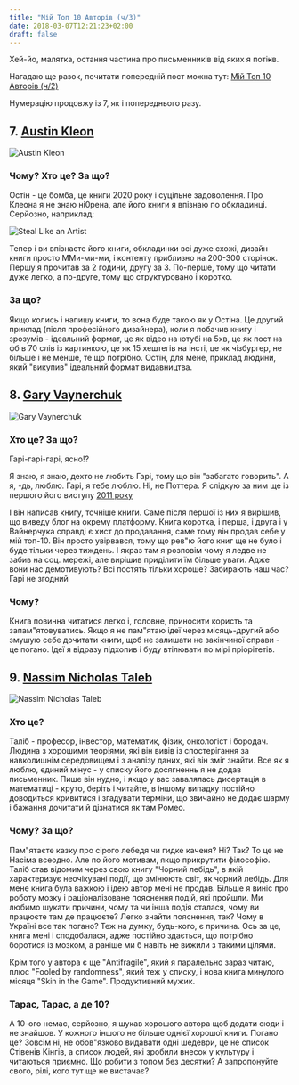 ```yaml
---
title: "Мій Топ 10 Авторів (ч/3)"
date: 2018-03-07T12:21:23+02:00
draft: false
---
```



Хей-йо, малятка, остання частина про письменників від яких я поті~~к~~в.

Нагадаю ще разок, почитати попередній пост можна тут: 
[Мій Топ 10 Авторів (ч/2)](https://ua.tarasmatsyk.com/blog/top-10-fav-authors-2/)

Нумерацію продовжу із 7, як і попереднього разу.

## 7. [Austin Kleon](https://www.amazon.com/Austin-Kleon/e/B002HDCKJ2/ref=sr_tc_2_0?qid=1520072371&sr=8-2-ent)

![Austin Kleon](https://images-na.ssl-images-amazon.com/images/I/61dSM74wF9L._UX250_.jpg "Austin Kleon")

### Чому? Хто це? За що?

Остін - це бомба, це книги 2020 року і суцільне задоволення. Про Клеона я не знаю ні0рена,
але його книги я впізнаю по обкладинці. Серйозно, наприклад:

![Steal Like an Artist](https://images-na.ssl-images-amazon.com/images/I/51fIZsUhrpL._SY498_BO1,204,203,200_.jpg "Steal Like an Artist")

Тепер і ви впізнаєте його книги, обкладинки всі дуже схожі, дизайн книги просто ММи-ми-ми,
і контенту приблизно на 200-300 сторінок. Першу я прочитав за 2 години, другу за 3.
По-перше, тому що читати дуже легко, а по-друге, тому що структуровано і коротко.


### За що?
Якщо колись і напишу книги, то вона буде такою як у Остіна. Це другий приклад (після професійного дизайнера),
коли я побачив книгу і зрозумів - ідеальний формат, це як відео на ютубі на 5хв, 
це як пост на фб в 70 слів із картинкою, це як 15 хештегів на інсті, це як чізбургер,
не більше і не менше, те що потрібно.
Остін, для мене, приклад людини, який "викупив" ідеальний формат видавництва. 

## 8. [Gary Vaynerchuk](https://www.amazon.com/Gary-Vaynerchuk/e/B001JP7NBE/ref=dp_byline_cont_book_1)

![Gary Vaynerchuk](https://images-na.ssl-images-amazon.com/images/I/51N0WINeD0L._UX250_.jpg "Gary Vaynerchuk")

### Хто це? За що?
Гарі-гарі-гарі, ясно!?

Я знаю, я знаю, дехто не любить Гарі, тому що він "забагато говорить". А я, -дь, люблю. Гарі, я тебе люблю.
Ні, не Поттера. 
Я слідкую за ним ще із першого його виступу [2011 року](https://www.youtube.com/watch?v=lcqCAqZtedI)

І він написав книгу, точніше книги. Саме після першої із них я вирішив, що виведу блог на окрему платформу.
Книга коротка, і перша, і друга і у Вайнерчука справді є хист до продавання, саме тому
він продав себе у мій топ-10. Він просто увірвався, тому що рев"ю його книг ще не було і буде тільки через тиждень.
І якраз там я розповім чому я ледве не забив на соц. мережі, але вирішив приділити їм більше уваги.
Адже вони нас демотивують? Всі постять тільки хороше? Забирають наш час? Гарі не згодний

### Чому? 
Книга повинна читатися легко і, головне, приносити користь та запам"ятовуватись.
Якщо я не пам"ятаю ідеї через місяць-другий або змушую себе дочитати книги, щоб не залишати не закінчиної справи - це погано.
Ідеї я відразу підхопив і буду втілювати по мірі пріорітетів.


## 9. [Nassim Nicholas Taleb](https://www.amazon.com/Nassim-Nicholas-Taleb/e/B000APVZ7W/ref=sr_ntt_srch_lnk_1?qid=1520072976&sr=1-1)

![Nassim Nicholas Taleb](https://images-na.ssl-images-amazon.com/images/I/513Q6HNMzaL._UX250_.jpg "Nassim Nicholas Taleb")

### Хто це? 
Таліб - професор, інвестор, математик, фізик, онкологіст і бородач. 
Людина з хорошими теоріями, які він вивів із спостерігання за навколишнім середовищем і з аналізу
даних, які він зміг знайти. Все як я люблю, єдиний мінус - у списку його досягненнь я не додав письменник.
Пише він нудно, і якщо у вас завалялась дисертація в математиці - круто, беріть і читайте, в іншому випадку постійно
доводиться кривитися і згадувати терміни, що звичайно не додає шарму і бажання дочитати й дізнатися як там Ромео.

### Чому? За що?
Пам"ятаєте казку про сірого лебедя чи гидке каченя? Ні? Так? То це не Насіма всеодно. Але по його мотивам, якщо прикрутити філософію.
Таліб став відомим через свою книгу "Чорний лебідь", в якій характеризує неочікувані події, що змінюють світ, як чорний лебідь.
Для мене книга була важкою і ідею автор мені не продав. Більше я виніс про роботу мозку і раціоналізоване пояснення подій, які пройшли.
Ми любимо шукати причини, чому та чи інша подія сталася, чому ви працюєте там де працюєте? Легко знайти пояснення, так?
Чому в Україні все так погано? Теж на думку, будь-кого, є причина. Ось за це, книга мені і сподобалася, адже постійно здається, що
потрібно боротися із мозком, а раніше ми б навіть не вижили з такими цілями.

Крім того у автора є ще "Antifragile", який я паралельно зараз читаю, плюс "Fooled by randomness",
який теж у списку, і нова книга минулого місяця "Skin in the Game". Продуктивний мужик.


### Тарас, Тарас, а де 10?
А 10-ого немає, серйозно, я шукав хорошого автора щоб додати сюди і не знайшов.
У кожного іншого не більше однієї хорошої книги. Погано це? Зовсім ні, не обов"язково видавати одні шедеври,
це не список Стівенів Кінгів, а список людей, які зробили внесок у культуру і читаються приємно.
Що робити з топом без десятки? А запропонуйте свого, рілі, кого тут ще не вистачає?




